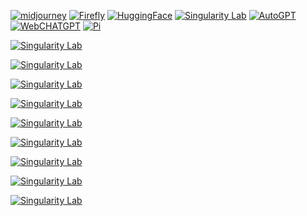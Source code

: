 [![midjourney](https://invidget.switchblade.xyz/midjourney)](https://discord.gg/midjourney)
[![Firefly](https://invidget.switchblade.xyz/YJE3z8bK)](https://discord.gg/YJE3z8bK)
[![HuggingFace](https://invidget.switchblade.xyz/hugging-face-879548962464493619)](https://discord.gg/hugging-face-879548962464493619)
[![Singularity Lab](https://invidget.switchblade.xyz/63XZsH2Y)](https://discord.gg/63XZsH2Y)
[![AutoGPT](https://invidget.switchblade.xyz/autogpt)](https://discord.gg/autogpt)
[![WebCHATGPT](https://invidget.switchblade.xyz/JKpfRTEZ)](https://discord.gg/JKpfRTEZ)
[![Pi](https://invidget.switchblade.xyz/RUsRK82D)](https://discord.gg/RUsRK82D)

[![Singularity Lab](https://invidget.switchblade.xyz/jc4xtF58Ve)](https://discord.gg/jc4xtF58Ve)

[![Singularity Lab](https://invidget.switchblade.xyz/8MtgXxP5)](https://discord.gg/8MtgXxP5)



[![Singularity Lab](https://invidget.switchblade.xyz/G5dxVH9Kdp)](https://discord.gg/G5dxVH9Kdp)




[![Singularity Lab](https://invidget.switchblade.xyz/PH6pkDD3)](https://discord.gg/PH6pkDD3)

[![Singularity Lab](https://invidget.switchblade.xyz/6A6BDm4a)](https://discord.gg/6A6BDm4a)

[![Singularity Lab](https://invidget.switchblade.xyz/TpzqfSNfc2)](https://discord.gg/TpzqfSNfc2)



[![Singularity Lab](https://invidget.switchblade.xyz/8Jq45eBH)](https://discord.gg/8Jq45eBH)

[![Singularity Lab](https://invidget.switchblade.xyz/nxrQzfvX)](https://discord.gg/nxrQzfvX)


[![Singularity Lab](https://invidget.switchblade.xyz/McEyvETc)](https://discord.gg/McEyvETc)


